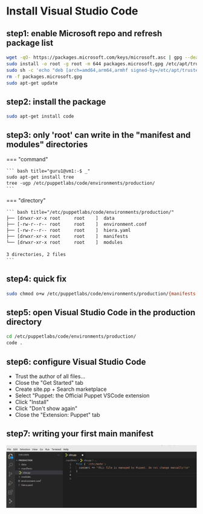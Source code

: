 # Install Visual Studio Code

## step1: enable Microsoft repo and refresh package list
``` bash title="guru1@vm1:-$ _"
wget -qO- https://packages.microsoft.com/keys/microsoft.asc | gpg --dearmor > packages.microsoft.gpg
sudo install -o root -g root -m 644 packages.microsoft.gpg /etc/apt/trusted.gpg.d/
sudo sh -c 'echo "deb [arch=amd64,arm64,armhf signed-by=/etc/apt/trusted.gpg.d/packages.microsoft.gpg] https://packages.microsoft.com/repos/code stable main" > /etc/apt/sources.list.d/vscode.list'
rm -f packages.microsoft.gpg
sudo apt-get update
```
## step2: install the package
``` bash title="guru1@vm1:-$ _"
sudo apt-get install code
```

## step3: only 'root' can write in the "manifest and modules" directories
=== "command"

    ``` bash title="guru1@vm1:-$ _"
    sudo apt-get install tree
    tree -ugp /etc/puppetlabs/code/environments/production/
    ```

=== "directory"

    ``` bash title="/etc/puppetlabs/code/environments/production/"
    ├── [drwxr-xr-x root     root    ]  data
    ├── [-rw-r--r-- root     root    ]  environment.conf
    ├── [-rw-r--r-- root     root    ]  hiera.yaml
    ├── [drwxr-xr-x root     root    ]  manifests
    └── [drwxr-xr-x root     root    ]  modules

    3 directories, 2 files
    ```

## step4: quick fix
``` bash title="guru1@vm1:-$ _"
sudo chmod o+w /etc/puppetlabs/code/environments/production/{manifests,modules}
```

## step5: open Visual Studio Code in the production directory
``` bash title="guru1@vm1:-$ _"
cd /etc/puppetlabs/code/environments/production/
code .
```

## step6: configure Visual Studio Code
- Trust the author of all files...
- Close the "Get Started" tab
- Create site.pp + Search marketplace
- Select "Puppet: the Official Puppet VSCode extension
- Click "Install"
- Click "Don't show again"
- Close the "Extension: Puppet" tab

## step7: writing your first main manifest

<kbd> [![Main manifest](../../assets/images/puppet/hands-on-5/first-manifest.png "Linux Mint 20.X")](../../assets/images/puppet/hands-on-5/first-manifest.png) </kbd>
